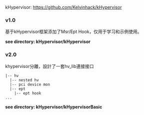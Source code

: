 kHypervisor: https://github.com/Kelvinhack/kHypervisor

### v1.0
基于kHypervisor框架添加了Msr/Ept Hook，仅用于学习和示例使用。

**see directory: kHypervisor/kHypervisor**

### v2.0
khypervisor分離，設計了一套hv_lib連接接口
```
|-- hv 
  |-- nested hv
  |-- pci device mon
  |-- ept
  	|-- ept hook
...
```
**see directory: kHypervisor/kHypervisorBasic**